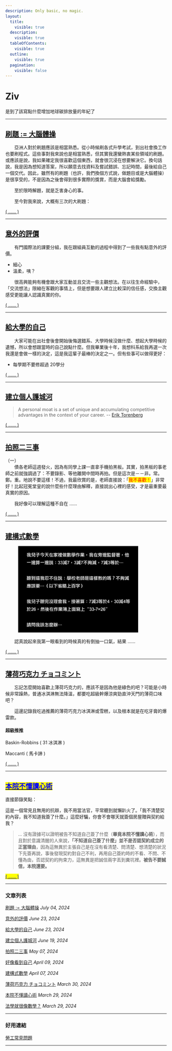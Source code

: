 ```yaml
---
description: Only basic, no magic.
layout:
  title:
    visible: true
  description:
    visible: true
  tableOfContents:
    visible: true
  outline:
    visible: true
  pagination:
    visible: false
---
```


# Ziv

是到了該寫點什麼增加地球碳排放量的年紀了

***

## [刷題 := 大腦體操](ji-guang-pian-yu/zhi-ye-you-ya/shua-ti-da-nao-ti-cao.md)



　　亞洲人對於刷題應該是相當熟悉。從小時候刷各式升學考試，到出社會換工作也要刷程式。這些事對我來說也是相當熟悉，但其實我還蠻熱衷某些領域的刷題。或應該是說，我如果確定我很喜歡這個東西，就會很沉浸在想要解決它。換句話說，我是因為想知道答案，所以願意去找資料及嘗試錯誤、忘記時間，最後給自己一個交代。因此，雖然有的刷題（也許，我們換個方式說，做題目或是大腦體操）是很享受的，不是因為之後會得到很多實際的獎賞，而是大腦會給獎勵。

　　至於限時解題，就是乏害身心的事。

　　至今對我來說，大概有三次的大刷題：

[( ...... )](ji-guang-pian-yu/zhi-ye-you-ya/shua-ti-da-nao-ti-cao.md)

***

## [意外的評價](fa-xue-yuan-sheng-huo-shi-lu/xue-xiao-sheng-huo/yi-wai-de-ping-jia.md)



　　有門國際法的課要分組，我在跟組員互動的過程中得到了一些我有點意外的評價。

* 細心
* 溫柔，咦？

　　很高興能夠有機會跟大家互動並且交流一些主觀想法。在以往生命經驗中，「交流想法」限縮在客觀的事情上，但是想要跟人建立比較深的信任感，交換主觀感受更能讓人認識真實的你。

[( ...... )](fa-xue-yuan-sheng-huo-shi-lu/xue-xiao-sheng-huo/yi-wai-de-ping-jia.md)

***

## [給大學的自己](fa-xue-yuan-sheng-huo-shi-lu/shi-wu-jian-wen/gei-da-xue-de-zi-ji.md)



　　大家可能在出社會後會開始後悔選錯系、大學時候沒做什麼、想起大學時候的遺憾，所以會想跟當時的自己說點什麼。但我畢業後十年，我想科系給我再選一次我還是會做一樣的決定，這是我這輩子最棒的決定之一。但有些事可以做得更好：

* 每學期不要修超過 20學分

[( ...... )](fa-xue-yuan-sheng-huo-shi-lu/shi-wu-jian-wen/gei-da-xue-de-zi-ji.md)

***

## [建立個人護城河](ji-guang-pian-yu/zhi-ye-you-ya/jian-li-ge-ren-hu-cheng-he.md)



> A personal moat is a set of unique and accumulating competitive advantages in the context of your career. -- [Erik Torenberg](https://eriktorenberg.substack.com/p/build-personal-moats)

[( ...... )](ji-guang-pian-yu/zhi-ye-you-ya/jian-li-ge-ren-hu-cheng-he.md)

***

## [拍照二三事](fa-xue-yuan-sheng-huo-shi-lu/xue-xiao-sheng-huo/pai-zhao-er-san-shi.md)



（一） \
　　債各老師這週發火，因為有同學上課一直拿手機拍黑板。其實，拍黑板的事老師之前就強調過了：不要錄影、等他離開中間時再拍。但是這次是－－非。常。鄭。重。地說不要這樣！不過，我最欣賞的是，老師直接說：「<mark style="color:red;">我不喜歡！</mark>」非常好！比起冠冕堂皇的說什麼些什麼理由解釋，直接說出心裡的感受，才是最重要最真實的原因。

　　我好像可以理解這種不自在 ……

[( …… )](fa-xue-yuan-sheng-huo-shi-lu/xue-xiao-sheng-huo/pai-zhao-er-san-shi.md)

***

## [建構式數學](wo-bu-hui-jiao-xiao-hai/jiao-shu-xue/jian-gou-shi-shu-xue.md)

<figure><img src=".gitbook/assets/reform_mathematics_minus.JPG" alt="" width="375"><figcaption></figcaption></figure>

　　認真說起來我第一眼看到的時候真的有倒抽一口氣，結果 ......

[( ...... )](wo-bu-hui-jiao-xiao-hai/jiao-shu-xue/jian-gou-shi-shu-xue.md)

***

## [薄荷巧克力 チョコミント](zan-zan-hao-wu/chi-chi-he-he/chokominto.md)



　　忘記怎麼開始喜歡上薄荷巧克力的，應該不是因為他是綠色的吧？可能是小時候非常躁熱，普通冰淇淋無法降溫，都要吃超級幹爆涼爽勁直沖天門的薄荷口味吧？

　　這邊記錄我吃過推薦的薄荷巧克力冰淇淋或雪糕，以及根本就是在吃牙膏的爆雷款。

#### 超級推推 <a href="#chao-ji-tui-tui" id="chao-ji-tui-tui"></a>

Baskin-Robbins ( 31 冰淇淋 )

Maccanti ( 馬卡諦 )

[( ...... )](zan-zan-hao-wu/chi-chi-he-he/chokominto.md)

***

## [<mark style="color:blue;">本院不懂讀心術</mark>](hao-hao-xiao-de-pan-jue-shu/min-shi/ben-yuan-bu-dong-du-xin-shu.md)



直接節錄笑點：

這是一個常見且無用的抗辯，我不用當法官，平常聽到就懶趴火了。「我不清楚契約內容，我不知道我簽了什麼。」這麼好騙，你會不會哪天就簽個房屋贈與契約給我？

> ... 沒有證據可以證明被告不知道自己簽了什麼（**畢竟本院不懂讀心術**），而且對於意識清醒的人來說，**「不知道自己簽了什麼」並不是否認契約成立的正當理由**，因為這無異於主張自己是在沒有看清楚、問清楚、想清楚的狀況下先簽再說，事後發現契約對自己不利，再用自己簽約時的不看、不問、不懂為由，否認契約的拘束力，這無異是把誠信兩字丟到糞坑裡。**被告不要誠信，本院還要。**

[<mark style="color:blue;">( ...... )</mark>](hao-hao-xiao-de-pan-jue-shu/min-shi/ben-yuan-bu-dong-du-xin-shu.md)

***

### 文章列表

[刷題 := 大腦體操](ji-guang-pian-yu/zhi-ye-you-ya/shua-ti-da-nao-ti-cao.md)  _July 04, 2024_

[意外的評價](fa-xue-yuan-sheng-huo-shi-lu/xue-xiao-sheng-huo/yi-wai-de-ping-jia.md) _June 23, 2024_

[給大學的自己](fa-xue-yuan-sheng-huo-shi-lu/shi-wu-jian-wen/gei-da-xue-de-zi-ji.md)  _June 23, 2024_

[建立個人護城河](ji-guang-pian-yu/zhi-ye-you-ya/jian-li-ge-ren-hu-cheng-he.md)  _June 19, 2024_

[拍照二三事](fa-xue-yuan-sheng-huo-shi-lu/xue-xiao-sheng-huo/pai-zhao-er-san-shi.md)  _May 07, 2024_

[好像看到自己](fa-xue-yuan-sheng-huo-shi-lu/xue-xiao-sheng-huo/hao-xiang-kan-dao-zi-ji.md)  _April 09, 2024_

[建構式數學](wo-bu-hui-jiao-xiao-hai/jiao-shu-xue/jian-gou-shi-shu-xue.md)  _April 07, 2024_

[薄荷巧克力 チョコミント](zan-zan-hao-wu/chi-chi-he-he/chokominto.md)  _March 30, 2024_

[本院不懂讀心術](hao-hao-xiao-de-pan-jue-shu/min-shi/ben-yuan-bu-dong-du-xin-shu.md)  _March 29, 2024_

[法學就很像數學？](ji-guang-pian-yu/xin-de-jiao-la/fa-xue-jiu-hen-xiang-shu-xue.md)  _March 29, 2024_

***

### 好用連結

[勞工常見問題](https://laborlaw.imziv.tw)

***
